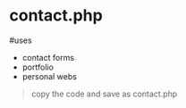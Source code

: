 # contact.php
#uses
* contact forms
* portfolio
* personal webs
> copy the code and save as contact.php
